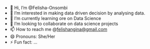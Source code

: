 - 👋 Hi, I’m @Felisha-Onsombi
- 👀 I’m interested in making data driven decision by analysing data.
- 🌱 I’m currently learning ore on Data Science
- 💞️ I’m looking to collaborate on data science projects
- 📫 How to reach me @felishangina@gmail.com
- 😄 Pronouns: She/Her
- ⚡ Fun fact: ...

<!---
Onsombi-Felisha/Onsombi-Felisha is a ✨ special ✨ repository because its `README.md` (this file) appears on your GitHub profile.
You can click the Preview link to take a look at your changes.
--->
